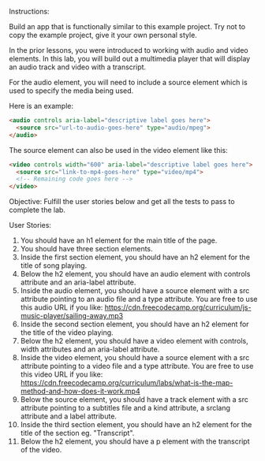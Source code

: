 Instructions:

Build an app that is functionally similar to this example project. Try not to copy the example project, give it your own personal style.

In the prior lessons, you were introduced to working with audio and video elements. In this lab, you will build out a multimedia player that will display an audio track and video with a transcript.

For the audio element, you will need to include a source element which is used to specify the media being used.

Here is an example:
```html
<audio controls aria-label="descriptive label goes here">
  <source src="url-to-audio-goes-here" type="audio/mpeg">
</audio>
```

The source element can also be used in the video element like this:
```html
<video controls width="600" aria-label="descriptive label goes here">
  <source src="link-to-mp4-goes-here" type="video/mp4">
  <!-- Remaining code goes here -->  
</video>
```

Objective: Fulfill the user stories below and get all the tests to pass to complete the lab.

User Stories:

1. You should have an h1 element for the main title of the page.
2. You should have three section elements.
3. Inside the first section element, you should have an h2 element for the title of song playing.
4. Below the h2 element, you should have an audio element with controls attribute and an aria-label attribute.
5. Inside the audio element, you should have a source element with a src attribute pointing to an audio file and a type attribute. You are free to use this audio URL if you like: https://cdn.freecodecamp.org/curriculum/js-music-player/sailing-away.mp3
6. Inside the second section element, you should have an h2 element for the title of the video playing.
7. Below the h2 element, you should have a video element with controls, width attributes and an aria-label attribute.
8. Inside the video element, you should have a source element with a src attribute pointing to a video file and a type attribute. You are free to use this video URL if you like: https://cdn.freecodecamp.org/curriculum/labs/what-is-the-map-method-and-how-does-it-work.mp4
9. Below the source element, you should have a track element with a src attribute pointing to a subtitles file and a kind attribute, a srclang attribute and a label attribute.
10. Inside the third section element, you should have an h2 element for the title of the section eg. "Transcript".
11. Below the h2 element, you should have a p element with the transcript of the video.
